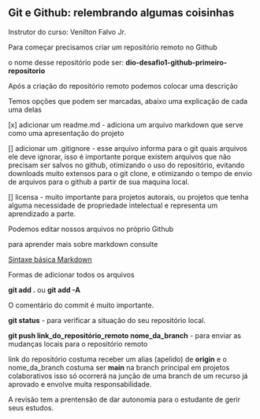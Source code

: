 ## Git e Github: relembrando algumas coisinhas

Instrutor do curso: Venilton Falvo Jr.

Para começar precisamos criar um repositório remoto no Github

o nome desse repositório pode ser: **dio-desafio1-github-primeiro-repositorio**

Após a criação do repositório remoto podemos colocar uma descrição 

Temos opções que podem ser marcadas, abaixo uma explicação de cada uma delas

[x] adicionar um readme.md - adiciona um arquivo markdown que serve como uma apresentação do projeto

[] adicionar um .gitignore - esse arquivo informa para o git quais arquivos ele deve ignorar, isso é importante porque existem arquivos que não precisam ser salvos no github, otimizando o uso do repositório, evitando downloads muito extensos para o git clone, e otimizando o tempo de envio de arquivos para o github a partir de sua maquina local.

[] licensa - muito importante para projetos autorais, ou projetos que tenha alguma necessidade de propriedade intelectual e representa um aprendizado a parte.

Podemos editar nossos arquivos no próprio Github

para aprender mais sobre markdown consulte

[Sintaxe básica Markdown](https://www.markdownguide.org/)

Formas de adicionar todos os arquivos

**git add .** ou **git add -A**

O comentário do commit é muito importante.

**git status** - para verificar a situação do seu repositório local.

**git push link_do_repositório_remoto nome_da_branch** - para enviar as mudanças locais para o repositório remoto

link do repositório costuma receber um alias (apelido) de **origin** e o nome_da_branch costuma ser **main** na branch principal em projetos colaborativos isso só ocorrerá na junção de uma branch de um recurso já aprovado e envolve muita responsabilidade.

A revisão tem a prentensão de dar autonomia para o estudante de gerir seus estudos.
